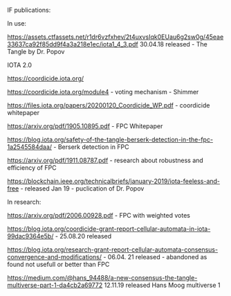 IF publications:

In use:

https://assets.ctfassets.net/r1dr6vzfxhev/2t4uxvsIqk0EUau6g2sw0g/45eae33637ca92f85dd9f4a3a218e1ec/iota1_4_3.pdf 30.04.18 released - The Tangle by Dr. Popov

IOTA 2.0

https://coordicide.iota.org/

https://coordicide.iota.org/module4 - voting mechanism - Shimmer

https://files.iota.org/papers/20200120_Coordicide_WP.pdf - coordicide whitepaper

https://arxiv.org/pdf/1905.10895.pdf - FPC Whitepaper

https://blog.iota.org/safety-of-the-tangle-berserk-detection-in-the-fpc-1a2545584daa/ - Berserk detection in FPC

https://arxiv.org/pdf/1911.08787.pdf - research about robustness and efficiency of FPC

https://blockchain.ieee.org/technicalbriefs/january-2019/iota-feeless-and-free - released Jan 19 - puclication of Dr. Popov

In research:

https://arxiv.org/pdf/2006.00928.pdf - FPC with weighted votes

https://blog.iota.org/coordicide-grant-report-cellular-automata-in-iota-99dac9364e5b/ - 25.08.20 released

https://blog.iota.org/research-grant-report-cellular-automata-consensus-convergence-and-modifications/ - 06.04. 21 released - abandoned as found not usefull or better than FPC

https://medium.com/@hans_94488/a-new-consensus-the-tangle-multiverse-part-1-da4cb2a69772 12.11.19 released Hans Moog multiverse 1
